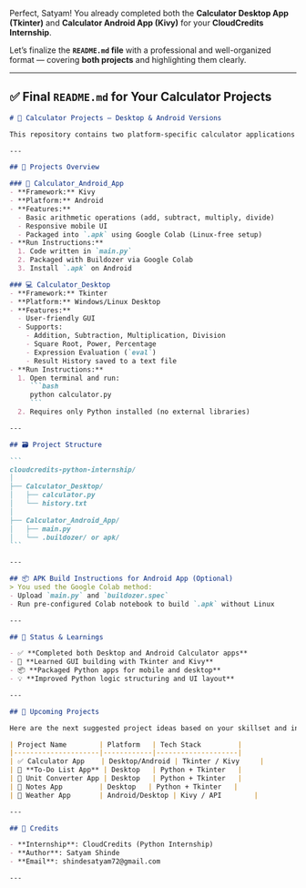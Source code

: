 Perfect, Satyam! You already completed both the **Calculator Desktop App (Tkinter)** and **Calculator Android App (Kivy)** for your **CloudCredits Internship**.

Let’s finalize the **`README.md` file** with a professional and well-organized format — covering **both projects** and highlighting them clearly.

---

## ✅ Final `README.md` for Your Calculator Projects

````markdown
# 🧮 Calculator Projects – Desktop & Android Versions

This repository contains two platform-specific calculator applications built during my **CloudCredits Internship** using **Python**. The projects include a **Desktop Calculator** made with **Tkinter**, and an **Android Calculator App** built using **Kivy** and packaged via **Google Colab + Buildozer**.

---

## 🚀 Projects Overview

### 📱 Calculator_Android_App
- **Framework:** Kivy
- **Platform:** Android
- **Features:**
  - Basic arithmetic operations (add, subtract, multiply, divide)
  - Responsive mobile UI
  - Packaged into `.apk` using Google Colab (Linux-free setup)
- **Run Instructions:**
  1. Code written in `main.py`
  2. Packaged with Buildozer via Google Colab
  3. Install `.apk` on Android

### 💻 Calculator_Desktop
- **Framework:** Tkinter
- **Platform:** Windows/Linux Desktop
- **Features:**
  - User-friendly GUI
  - Supports:
    - Addition, Subtraction, Multiplication, Division
    - Square Root, Power, Percentage
    - Expression Evaluation (`eval`)
    - Result History saved to a text file
- **Run Instructions:**
  1. Open terminal and run:
     ```bash
     python calculator.py
     ```
  2. Requires only Python installed (no external libraries)

---

## 🗃️ Project Structure

```
cloudcredits-python-internship/
│
├── Calculator_Desktop/
│   ├── calculator.py
│   └── history.txt
│
├── Calculator_Android_App/
│   ├── main.py
│   └── .buildozer/ or apk/
```

---

## 📦 APK Build Instructions for Android App (Optional)
> You used the Google Colab method:
- Upload `main.py` and `buildozer.spec`
- Run pre-configured Colab notebook to build `.apk` without Linux

---

## 📝 Status & Learnings

- ✅ **Completed both Desktop and Android Calculator apps**
- 🔧 **Learned GUI building with Tkinter and Kivy**
- 📦 **Packaged Python apps for mobile and desktop**
- 💡 **Improved Python logic structuring and UI layout**

---

## 📌 Upcoming Projects

Here are the next suggested project ideas based on your skillset and internship path:

| Project Name        | Platform   | Tech Stack         |
|---------------------|------------|--------------------|
| ✅ Calculator App    | Desktop/Android | Tkinter / Kivy     |
| 📝 **To-Do List App** | Desktop   | Python + Tkinter   |
| 📝 Unit Converter App | Desktop   | Python + Tkinter   |
| 📝 Notes App         | Desktop   | Python + Tkinter   |
| 📝 Weather App       | Android/Desktop | Kivy / API        |

---

## 🙌 Credits

- **Internship**: CloudCredits (Python Internship)
- **Author**: Satyam Shinde
- **Email**: shindesatyam72@gmail.com

---
````



